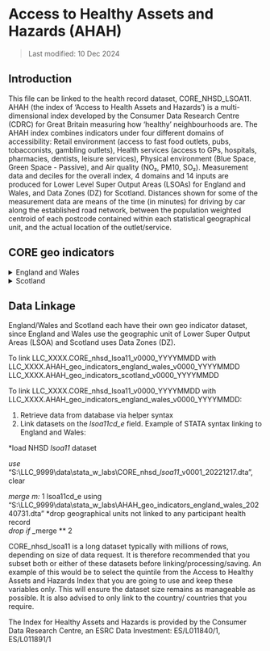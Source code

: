 # Access to Healthy Assets and Hazards (AHAH)

> Last modified: 10 Dec 2024

## Introduction
This file can be linked to the health record dataset, CORE_NHSD_LSOA11.
AHAH (the index of ‘Access to Health Assets and Hazards’) is a multi-dimensional index developed by the Consumer Data Research Centre (CDRC) for Great Britain measuring how ‘healthy’ neighbourhoods are. The AHAH index combines indicators under four different domains of accessibility: Retail environment (access to fast food outlets, pubs, tobacconists, gambling outlets), Health services (access to GPs, hospitals, pharmacies, dentists, leisure services), Physical environment (Blue Space, Green Space - Passive), and Air quality (NO₂, PM10, SO₂). Measurement data and deciles for the overall index, 4 domains and 14 inputs are produced for Lower Level Super Output Areas (LSOAs) for England and Wales, and Data Zones (DZ) for Scotland. Distances shown for some of the measurement data are means of the time (in minutes) for driving by car along the established road network, between the population weighted centroid of each postcode contained within each statistical geographical unit, and the actual location of the outlet/service. 

## CORE geo indicators

<details>
<summary>England and Wales</summary>

**1. Scale and Extent**

| **Dataset descriptor**                             | **Dataset-specific information**                                                                                                                                                                                                                               |
|----------------------------------------------------|-----------------------------------------------------------------------------------------------------------------------------------------------------------------------------------------------------------------------------------------------------------------|
| **Name of dataset in TRE**                         | AHAH_geo_indicators_england_wales                                                                                                                                                                                                                              |
| **Other name**                                     | Access to Healthy Assets & Hazards (AHAH)                                                                                                                                                                                                                     |
| **Owner**                                          | Consumer Data Research Centre                                                                                                                                                                                                                                 |
| **Geographical coverage**                          | England and Wales                                                                                                                                                                                                                                               |
| **Temporal coverage**                              | 2022                                                                                                                                                                                                                                                           |
| **TRE temporal coverage**                          | 2022                                                                                                                                                                                                                                                           |
| **Frequency of update**                            | Every few years                                                                                                                                                                                                                                                |
| **Date of last extract**                           | None                                                                                                                                                                                                                                                          |
| **Keywords**                                       | Health, Retail, Environment, Air quality                                                                                                                                                                                                                       |
| **Short description**                              | AHAH (the index of ‘Access to Health Assets and Hazards’) is a multi-dimensional index developed by the CDRC for Great Britain measuring how ‘healthy’ neighbourhoods are. The AHAH index combines indicators under four different domains of accessibility: Retail environment (access to fast food outlets, pubs, tobacconists, gambling outlets), Health services (access to GPs, hospitals, pharmacies, dentists, leisure services), Physical environment (Blue Space, Green Space - Passive), and Air quality (NO₂, PM10, SO₂). Measurement data and deciles for the overall index, 4 domains and 14 inputs are produced for Lower Level Super Output Areas (LSOAs) for England and Wales, and Data Zones (DZ) for Scotland. Distances shown for some of the measurement data are means of the time (in minutes) for driving by car along the established road network, between the population weighted centroid of each postcode contained within each statistical geographical unit, and the actual location of the outlet/service. |
| **DOI**                                            | None                                                                                                                                                                                                                                                          |
| **Data resolution**                                | Lower Super Output Area code (2011)                                                                                                                                                                                                                           |
| **Number of variables**                            | 21                                                                                                                                                                                                                                                            |
| **Number of participants**                         | None                                                                                                                                                                                                                                                          |
| **Number of observations**                         | 34,753                                                                                                                                                                                                                                                        |
| **Version**                                        | 3                                                                                                                                                                                                                                                             |
| **Key link**                                       | [AHAH Dataset Link](https://data.cdrc.ac.uk/dataset/access-healthy-assets-hazards-ahah)                                                                                                                                                                       |
| **Specific restrictions to data use**              | None                                                                                                                                                                                                                                                          |


**2. Variables**
|**Variable Group**|**Variable**|**Description**|**Source**|**Date range of data**|
|:---:|:---:|:---:|:---:|:---:|
|Geographical|lsoa11|Lower Super Output Area code (2011)|Office of National Statistics|2011|
|Retail|ah3gamb|Distance to nearest Gambling Outlet (minutes)|Local Data Company|2019|
|Retail|ah3ffood|Distance to nearest Fast Food Outlet (minutes)|Local Data Company|2019|
|Retail|ah3pubs|Distance to nearest Pubs/Bars/Nightclub (minutes)|Local Data Company|2019|
|Retail|ah3tob|Distance to nearest Tobacconists/Vape Store (minutes)|Local Data Company|2019|
|Health|ah3gp|Distance to nearest GP Practice (minutes)|NHS England|Feb-22|
|Health|ah3hosp|Distance to nearest Hospital (minutes)|NHS England|Feb-22|
|Health|ah3dent|Distance to nearest Dentist (minutes)|NHS England|Jan-22|
|Health|ah3phar|Distance to nearest Pharmacy (minutes)|NHS England|Jan-22|
|Health|ah3phar|Distance to nearest Pharmacy (minutes)|NHS Wales|Nov-21|
|Health|ah3leis|Distance to nearest Leisure Centre (minutes)|Local Data Company|Jul-05|
|Green/bluespace|ah3blue|Distance to nearest Blue space (minutes)|OpenStreetMap|2021|
|Green/bluespace|ah3gpas|NVDI value indicating Passive Green Space|Sentinel Satellite|2021|
|Air|ah3no2|Annual mean Nitrogen Dioxide (μgm³)|DEFRA|2019|
|Air|ah3pm10|Annual mean Particulate Matter (μgm³)|DEFRA|2019|
|Air|ah3so2|Annual mean Sulphur Dioxide (μgm³)|DEFRA|2019|
|Health|ah3h|Health Domain Score|CDRC|2022|
|Green/bluespace|ah3g|Green/Bluespace Domain Score|CDRC|2022|
|Air|ah3e|Air quality Domain Score|CDRC|2022|
|Retail|ah3r|Retail Domain Score|CDRC|2022|
|Healthy Assets and Hazards|ahah_index|Access to Healthy Assets and Hazards index score|CDRC|2022|

</details>

<details>
<summary>Scotland</summary>

**1. Scale and Extent**

| **Dataset descriptor**                             | **Dataset-specific information**                                                                                                                                                                                                                               |
|----------------------------------------------------|-----------------------------------------------------------------------------------------------------------------------------------------------------------------------------------------------------------------------------------------------------------------|
| **Name of dataset in TRE**                         | AHAH_geo_indicators_scotland                                                                                                                                                                                                                                  |
| **Other name**                                     | Access to Healthy Assets & Hazards (AHAH)                                                                                                                                                                                                                     |
| **Owner**                                          | Consumer Data Research Centre                                                                                                                                                                                                                                 |
| **Geographical coverage**                          | Scotland                                                                                                                                                                                                                                                       |
| **Temporal coverage**                              | 2022                                                                                                                                                                                                                                                           |
| **TRE temporal coverage**                          | 2022                                                                                                                                                                                                                                                           |
| **Frequency of update**                            | Every few years                                                                                                                                                                                                                                                |
| **Date of last extract**                           | None                                                                                                                                                                                                                                                          |
| **Keywords**                                       | Health, Retail, Environment, Air quality                                                                                                                                                                                                                       |
| **Short description**                              | AHAH (the index of ‘Access to Health Assets and Hazards’) is a multi-dimensional index developed by the CDRC for Great Britain measuring how ‘healthy’ neighbourhoods are. The AHAH index combines indicators under four different domains of accessibility: Retail environment (access to fast food outlets, pubs, tobacconists, gambling outlets), Health services (access to GPs, hospitals, pharmacies, dentists, leisure services), Physical environment (Blue Space, Green Space - Passive), and Air quality (NO₂, PM10, SO₂). Measurement data and deciles for the overall index, 4 domains and 14 inputs are produced for Lower Level Super Output Areas (LSOAs) for England and Wales, and Data Zones (DZ) for Scotland. Distances shown for some of the measurement data are means of the time (in minutes) for driving by car along the established road network, between the population weighted centroid of each postcode contained within each statistical geographical unit, and the actual location of the outlet/service. |
| **DOI**                                            | None                                                                                                                                                                                                                                                          |
| **Data resolution**                                | Data Zones (2011)                                                                                                                                                                                                                                              |
| **Number of variables**                            | 21                                                                                                                                                                                                                                                            |
| **Number of participants**                         | None                                                                                                                                                                                                                                                          |
| **Number of observations**                         | 6,976                                                                                                                                                                                                                                                         |
| **Version**                                        | 3                                                                                                                                                                                                                                                             |
| **Key link**                                       | [AHAH Dataset Link](https://data.cdrc.ac.uk/dataset/access-healthy-assets-hazards-ahah)                                                                                                                                                                       |
| **Specific restrictions to data use**              | None                                                                                                                                                                                                                                                          |


**2. Variables**
|**Variable Group**|**Variable**|**Description**|**Source**|**Date range of data**|
|:---:|:---:|:---:|:---:|:---:|
|Geographical|lsoa11|Data Zones|gov.scot|2011|
|Retail|ah3gamb|Distance to nearest Gambling Outlet (minutes)|Local Data Company|2019|
|Retail|ah3ffood|Distance to nearest Fast Food Outlet (minutes)|Local Data Company|2019|
|Retail|ah3pubs|Distance to nearest Pubs/Bars/Nightclub (minutes)|Local Data Company|2019|
|Retail|ah3tob|Distance to nearest Tobacconists/Vape Store (minutes)|Local Data Company|2019|
|Health|ah3gp|Distance to nearest GP Practice (minutes)|NHS Scotland|Jan-22|
|Health|ah3hosp|Distance to nearest Hospital (minutes)|NHS Scotland|Dec-21|
|Health|ah3dent|Distance to nearest Dentist (minutes)|NHS Scotland|Jun-21|
|Health|ah3phar|Distance to nearest Pharmacy (minutes)|NHS Scotland|Oct-21|
|Health|ah3leis|Distance to nearest Leisure Centre (minutes)|Local Data Company|Jul-05|
|Green/bluespace|ah3blue|Distance to nearest Blue space (minutes)|OpenStreetMap|2021|
|Green/bluespace|ah3gpas|NVDI value indicating Passive Green Space|Sentinel Satellite|2021|
|Air|ah3no2|Annual mean Nitrogen Dioxide (μgm³)|DEFRA|2019|
|Air|ah3pm10|Annual mean Particulate Matter (μgm³)|DEFRA|2019|
|Air|ah3so2|Annual mean Sulphur Dioxide (μgm³)|DEFRA|2019|
|Health|ah3h|Health Domain Score|CDRC|2022|
|Green/bluespace|ah3g|Green/Bluespace Domain Score|CDRC|2022|
|Air|ah3e|Air quality Domain Score|CDRC|2022|
|Retail|ah3r|Retail Domain Score|CDRC|2022|
|Healthy Assets and Hazards|ahah_index|Access to Healthy Assets and Hazards index score|CDRC|2022|

</details>


## Data Linkage
England/Wales and Scotland each have their own geo indicator dataset, since England and Wales use the geographic unit of Lower Super Output Areas (LSOA) and Scotland uses Data Zones (DZ).

To link LLC_XXXX.CORE_nhsd_lsoa11_v0000_YYYYMMDD with
LLC_XXXX.AHAH_geo_indicators_england_wales_v0000_YYYYMMDD 
LLC_XXXX.AHAH_geo_indicators_scotland_v0000_YYYYMMDD 


To link LLC_XXXX.CORE_nhsd_lsoa11_v0000_YYYYMMDD with 
LLC_XXXX.AHAH_geo_indicators_england_wales_v0000_YYYYMMDD:

1. Retrieve data from database via helper syntax
2. Link datasets on the *lsoa11cd_e* field. Example of STATA syntax linking to England and Wales:

*load NHSD *lsoa11* dataset

*use* “S:\LLC_9999\data\stata_w_labs\CORE_nhsd_*lsoa11*_v0001_20221217.dta”, clear

*merge m:* 1 lsoa11cd_e using
“S:\LLC_9999\data\stata_w_labs\AHAH_geo_indicators_england_wales_20240731.dta”
*drop geographical units not linked to any participant health record  
*drop if* _merge ** 2

CORE_nhsd_lsoa11 is a long dataset typically with millions of rows, depending on size of data request. It is therefore recommended that you subset both or either of these datasets before linking/processing/saving. An example of this would be to select the quintile from the Access to Healthy Assets and Hazards Index that you are going to use and keep these variables only. This will ensure the dataset size remains as manageable as possible. It is also advised to only link to the country/ countries that you require.

The Index for Healthy Assets and Hazards is provided by the Consumer Data Research Centre, an ESRC Data Investment: ES/L011840/1, ES/L011891/1
